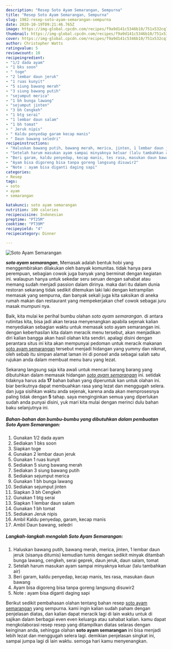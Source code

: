 ```yaml
---
description: "Resep Soto Ayam Semarangan, Sempurna"
title: "Resep Soto Ayam Semarangan, Sempurna"
slug: 1982-resep-soto-ayam-semarangan-sempurna
date: 2020-10-19T09:21:46.765Z
image: https://img-global.cpcdn.com/recipes/f9a9d141c5346b10/751x532cq70/soto-ayam-semarangan-foto-resep-utama.jpg
thumbnail: https://img-global.cpcdn.com/recipes/f9a9d141c5346b10/751x532cq70/soto-ayam-semarangan-foto-resep-utama.jpg
cover: https://img-global.cpcdn.com/recipes/f9a9d141c5346b10/751x532cq70/soto-ayam-semarangan-foto-resep-utama.jpg
author: Christopher Watts
ratingvalue: 5
reviewcount: 10
recipeingredient:
- "1/2 dada ayam"
- "1 bks soon"
- " toge"
- "2 lembar daun jeruk"
- "1 ruas kunyit"
- "5 siung bawang merah"
- "3 siung bawang putih"
- "sejumput merica"
- "1 bh bunga lawang"
- "sejumput jinten"
- "3 bh Cengkeh"
- "1 btg serai"
- "1 lembar daun salam"
- "1 bh tomat"
- " Jeruk nipis"
- " Kaldu penyedap garam kecap manis"
- " Daun bawang seledri"
recipeinstructions:
- "Haluskan bawang putih, bawang merah, merica, jinten, 1 lembar daun jeruk (sisanya ditumis) kemudian tumis dengan sedikit minyak ditambah bunga lawang, cengkeh, serai geprek, daun jeruk, daun salam, tomat"
- "Setelah harum masukan ayam sampai minyaknya keluar (lalu tambahkan air)"
- "Beri garam, kaldu penyedap, kecap manis, tes rasa, masukan daun bawang"
- "Ayam bisa digoreng bisa tanpa goreng langsung disuwir2"
- "Note : ayam bisa diganti daging sapi"
categories:
- Resep
tags:
- soto
- ayam
- semarangan

katakunci: soto ayam semarangan 
nutrition: 100 calories
recipecuisine: Indonesian
preptime: "PT25M"
cooktime: "PT39M"
recipeyield: "4"
recipecategory: Dinner

---
```



![Soto Ayam Semarangan](https://img-global.cpcdn.com/recipes/f9a9d141c5346b10/751x532cq70/soto-ayam-semarangan-foto-resep-utama.jpg)

<b><i>soto ayam semarangan</i></b>, Memasak adalah bentuk hobi yang menggembirakan dilakukan oleh banyak komunitas. tidak hanya para perempuan, sebagian cowok juga banyak yang berminat dengan kegiatan ini. walaupun hanya untuk sekedar seru seruan dengan sahabat atau memang sudah menjadi passion dalam dirinya. maka dari itu dalam dunia restoran sekarang tidak sedikit ditemukan laki laki dengan ketrampilan memasak yang sempurna, dan banyak sekali juga kita saksikan di aneka rumah makan dan restaurant yang mempekerjakan chef cowok sebagai juru masak mumpuni nya.

Baik, kita mulai ke perihal bumbu olahan <i>soto ayam semarangan</i>. di antara rutinitas kita, bisa jadi akan terasa menyenangkan apabila sejenak kalian menyediakan sebagian waktu untuk memasak soto ayam semarangan ini. dengan keberhasilan kita dalam meracik menu tersebut, akan menjadikan diri kalian bangga akan hasil olahan kita sendiri. apalagi disini dengan perantara situs ini kita akan mempunyai pedoman untuk meracik makanan <u>soto ayam semarangan</u> tersebut menjadi hidangan yang yummy dan nikmat, oleh sebab itu simpan alamat laman ini di ponsel anda sebagai salah satu rujukan anda dalam membuat menu baru yang lezat.




Sekarang langsung saja kita awali untuk mencari barang barang yang dibutuhkan dalam memasak hidangan <u><i>soto ayam semarangan</i></u> ini. setidak tidaknya harus ada <b>17</b> bahan bahan yang diperuntuk kan untuk olahan ini. biar berikutnya dapat membuahkan rasa yang lezat dan menggugah selera. dan juga sisihkan waktu anda sejenak, karena anda akan memprosesnya paling tidak dengan <b>5</b> tahap. saya menginginkan semua yang diperlukan sudah anda punyai disini, yuk mari kita mulai dengan merinci dulu bahan baku selanjutnya ini.

<!--inarticleads1-->

##### Bahan-bahan dan bumbu-bumbu yang dibutuhkan dalam pembuatan Soto Ayam Semarangan:

1. Gunakan 1/2 dada ayam
1. Sediakan 1 bks soon
1. Siapkan  toge
1. Gunakan 2 lembar daun jeruk
1. Gunakan 1 ruas kunyit
1. Sediakan 5 siung bawang merah
1. Sediakan 3 siung bawang putih
1. Sediakan sejumput merica
1. Gunakan 1 bh bunga lawang
1. Sediakan sejumput jinten
1. Siapkan 3 bh Cengkeh
1. Gunakan 1 btg serai
1. Siapkan 1 lembar daun salam
1. Gunakan 1 bh tomat
1. Sediakan  Jeruk nipis
1. Ambil  Kaldu penyedap, garam, kecap manis
1. Ambil  Daun bawang, seledri




<!--inarticleads2-->

##### Langkah-langkah mengolah Soto Ayam Semarangan:

1. Haluskan bawang putih, bawang merah, merica, jinten, 1 lembar daun jeruk (sisanya ditumis) kemudian tumis dengan sedikit minyak ditambah bunga lawang, cengkeh, serai geprek, daun jeruk, daun salam, tomat
1. Setelah harum masukan ayam sampai minyaknya keluar (lalu tambahkan air)
1. Beri garam, kaldu penyedap, kecap manis, tes rasa, masukan daun bawang
1. Ayam bisa digoreng bisa tanpa goreng langsung disuwir2
1. Note : ayam bisa diganti daging sapi




Berikut sedikit pembahasan olahan tentang bahan resep <u>soto ayam semarangan</u> yang sempurna. kami ingin kalian sudah paham dengan penjelasan diatas, dan kalian dapat meracik lagi di lain waktu untuk di sajikan dalam berbagai even even keluarga atau sahabat kalian. kamu dapat mengkolaborasi resep resep yang ditampilkan diatas selaras dengan keinginan anda, sehingga olahan <b>soto ayam semarangan</b> ini bisa menjadi lebih lezat dan menggugah selera lagi. demikian penjelasan singkat ini, sampai jumpa lagi di lain waktu. semoga hari kamu menyenangkan.
